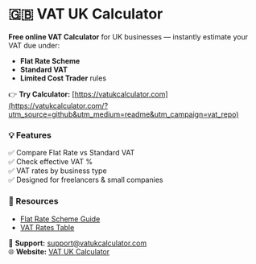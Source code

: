 # 🇬🇧 VAT UK Calculator

**Free online VAT Calculator** for UK businesses — instantly estimate your VAT due under:
- **Flat Rate Scheme**
- **Standard VAT**
- **Limited Cost Trader** rules

👉 **Try Calculator:** [https://vatukcalculator.com](https://vatukcalculator.com/?utm_source=github&utm_medium=readme&utm_campaign=vat_repo)


### 💡 Features
✅ Compare Flat Rate vs Standard VAT  
✅ Check effective VAT %  
✅ VAT rates by business type  
✅ Designed for freelancers & small companies  



### 📘 Resources
- [Flat Rate Scheme Guide](https://vatukcalculator.com/vat-flat-rate-scheme)  
- [VAT Rates Table](https://vatukcalculator.com/vat-rates)  


📧 **Support:** support@vatukcalculator.com  
🌐 **Website:** [VAT UK Calculator](https://vatukcalculator.com)
